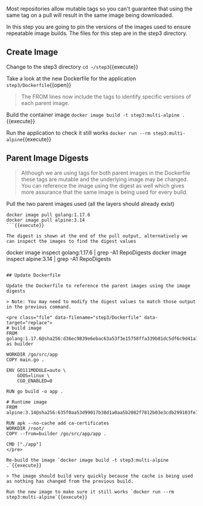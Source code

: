 Most repositories allow mutable tags so you can't guarantee that using the same tag on a pull will result in the same image being downloaded.

In this step you are going to pin the versions of the images used to ensure repeatable image builds. The files for this step are in the step3 directory.

## Create Image

Change to the step3 directory `cd ~/step3`{{execute}}

Take a look at the new Dockerfile for the application `step3/Dockerfile`{{open}}

> The FROM lines now include the tags to identify specific versions of each parent image.

Build the container image `docker image build -t step3:multi-alpine .`{{execute}}

Run the application to check it still works `docker run --rm step3:multi-alpine`{{execute}}

## Parent Image Digests

> Although we are using tags for both parent images in the Dockerfile these tags are mutable and the underlying image may be changed. You can reference the image using the digest as well which gives more assurance that the same image is being used for every build.

Pull the two parent images used (all the layers should already exist)

```
docker image pull golang:1.17.6
docker image pull alpine:3.14
```{{execute}}

The digest is shown at the end of the pull output, alternatively we can inspect the images to find the digest values

```
docker image inspect golang:1.17.6 | grep -A1 RepoDigests
docker image inspect alpine:3.14 | grep -A1 RepoDigests
```{{execute}}

## Update Dockerfile

Update the Dockerfile to reference the parent images using the image digests

> Note: You may need to modify the digest values to match those output in the previous command.

<pre class="file" data-filename="step3/Dockerfile" data-target="replace">
# build image
FROM golang:1.17.6@sha256:d36ec9839e6ebac63a53f3e15758ffa339b81dc5df6c9d41a18a3f9302bd0d90 as builder

WORKDIR /go/src/app
COPY main.go .

ENV GO111MODULE=auto \
    GOOS=linux \
    CGO_ENABLED=0

RUN go build -o app .

# Runtime image
FROM alpine:3.14@sha256:635f0aa53d99017b38d1a0aa5b2082f7812b03e3cdb299103fe77b5c8a07f1d2

RUN apk --no-cache add ca-certificates
WORKDIR /root/
COPY --from=builder /go/src/app/app .

CMD ["./app"]
</pre>

Re-build the image `docker image build -t step3:multi-alpine .`{{execute}}

> The image should build very quickly because the cache is being used as nothing has changed from the previous build.

Run the new image to make sure it still works `docker run --rm step3:multi-alpine`{{execute}}